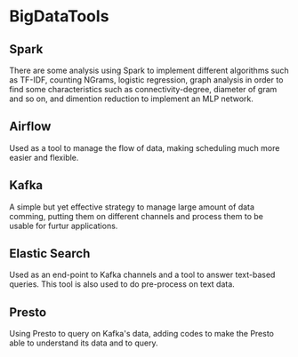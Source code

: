 # BigDataTools

## Spark
There are some analysis using Spark to implement different algorithms such as TF-IDF, counting NGrams, logistic regression, graph analysis in order to find some characteristics such as connectivity-degree, diameter of gram and so on, and dimention reduction to implement an MLP network. 

## Airflow
Used as a tool to manage the flow of data, making scheduling much more easier and flexible.

## Kafka
A simple but yet effective strategy to manage large amount of data comming, putting them on different channels and process them to be usable for furtur applications.

## Elastic Search
Used as an end-point to Kafka channels and a tool to answer text-based queries. This tool is also used to do pre-process on text data.

## Presto
Using Presto to query on Kafka's data, adding codes to make the Presto able to understand its data and to query.

